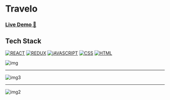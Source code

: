 # Travelo

### <a href= https://travelo-v4.web.app/  target="_blank">**Live Demo 🚀**</a>

## Tech Stack

[![REACT](https://img.shields.io/badge/React-20232A?style=for-the-badge&logo=react&logoColor=61DAFB)](https://reactjs.org/)
[![REDUX](https://img.shields.io/badge/Redux-593D88?style=for-the-badge&logo=redux&logoColor=white)](https://react-redux.js.org/)
[![jAVASCRIPT](https://img.shields.io/badge/JavaScript-323330?style=for-the-badge&logo=javascript&logoColor=F7DF1E)](https://developer.mozilla.org/en-US/docs/Web/JavaScript)
[![CSS](https://img.shields.io/badge/CSS3-1572B6?style=for-the-badge&logo=css3&logoColor=white)](https://www.w3schools.com/css/)
[![HTML](https://img.shields.io/badge/HTML5-E34F26?style=for-the-badge&logo=html5&logoColor=white)](https://www.w3schools.com/html/)


![img](https://user-images.githubusercontent.com/77429211/168120717-5504fa5f-eb58-4ede-aec0-14e0689c3281.png)

<hr>

![img3](https://user-images.githubusercontent.com/77429211/168121370-7b7a5b9e-b591-43eb-ae6e-752bb2bb22c1.png)

<hr>

![img2](https://user-images.githubusercontent.com/77429211/168120813-570a20fd-2418-4b1a-922f-70ed6691556b.png)

